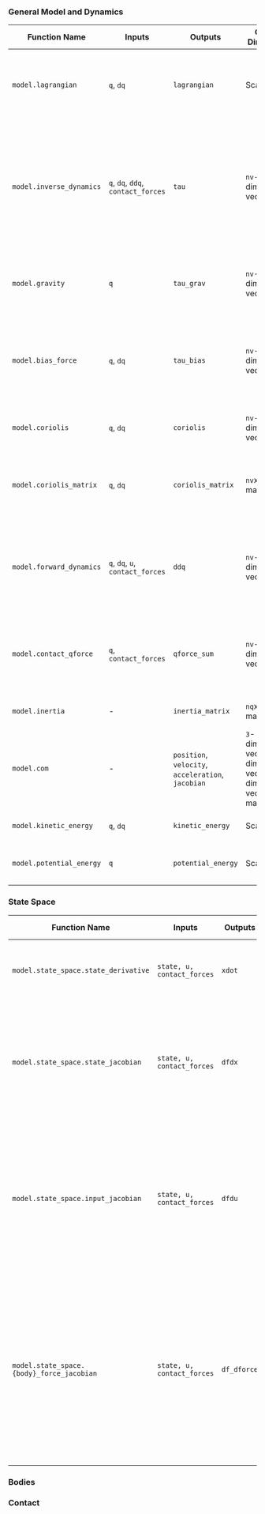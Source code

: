 ### General Model and Dynamics 

| Function Name           | Inputs                                       | Outputs              | Output Dimension      | Description                                                                                                                                                            |
|-------------------------|----------------------------------------------|----------------------|-----------------------|------------------------------------------------------------------------------------------------------------------------------------------------------------------------|
| `model.lagrangian`      | `q`, `dq`                                    | `lagrangian`         | Scalar                | Lagrangian (difference between kinetic and potential energy) of the system.                                                                                           |
| `model.inverse_dynamics`| `q`, `dq`, `ddq`, `contact_forces`           | `tau`                | `nv`-dimensional vector | Joint torques required to achieve joint positions, velocities, and accelerations, taking into account contact forces applied on the bodies.                          |
| `model.gravity`         | `q`                                          | `tau_grav`           | `nv`-dimensional vector | Joint torques required to counteract gravitational forces on the system.                                                                                                |
| `model.bias_force`      | `q`, `dq`                                    | `tau_bias`           | `nv`-dimensional vector | Joint torques required to compensate for bias forces (coriolis and centrifugal forces) on the system.                                                                |
| `model.coriolis`        | `q`, `dq`                                    | `coriolis`           | `nv`-dimensional vector | Coriolis and centrifugal forces on the system.                                                                                                                        |
| `model.coriolis_matrix` | `q`, `dq`                                    | `coriolis_matrix`    | `nv`x`nv` matrix       | Jacobian of coriolis and centrifugal forces with respect to joint velocities.                                                                                         |
| `model.forward_dynamics`| `q`, `dq`, `u`, `contact_forces`              | `ddq`                | `nv`-dimensional vector | Joint accelerations using joint positions, velocities, applied torques, and contact forces.                                                                            |
| `model.contact_qforce`  | `q`, `contact_forces`                         | `qforce_sum`         | `nv`-dimensional vector | Total contact forces on the joints, using joint positions and contact forces applied on the bodies.                                                                   |
| `model.inertia`         | -                                            | `inertia_matrix`     | `nq`x`nq` matrix       | Inertia matrix of the system.                                                                                                                                         |
| `model.com`            | -                                            | `position`, `velocity`, `acceleration`, `jacobian` | `3`-dimensional vector, `3`-dimensional vector, `3`-dimensional vector, `3`x`nv` matrix | Position, velocity, acceleration, and Jacobian of the center of mass (COM) of the system.   |
| `model.kinetic_energy`  | `q`, `dq`                                    | `kinetic_energy`      | Scalar                | Total kinetic energy of the system.                                                                                                                                   |
| `model.potential_energy`| `q`                                          | `potential_energy`    | Scalar                | Total potential energy of the system.                                                                                                                                 |

### State Space 

| Function Name                              | Inputs                        | Outputs     | Output Dimension         | Description                                                                                                                               |
|--------------------------------------------|-------------------------------|-------------|--------------------------|-------------------------------------------------------------------------------------------------------------------------------------------|
| `model.state_space.state_derivative`              | `state, u, contact_forces`    | `xdot`      | `nq+nv`-dimensional vector                        | Derivative of the state variable with respect to time.                                                                                    |
| `model.state_space.state_jacobian`                | `state, u, contact_forces`    | `dfdx`      | `nq`x`nq` matrix         | Jacobian matrix of the state derivative with respect to the state variable, where `nq` is the size of the state vector.                  |
| `model.state_space.input_jacobian`                | `state, u, contact_forces`    | `dfdu`      | `nq`x`nu` matrix         | Jacobian matrix of the state derivative with respect to the input, where `nq` is the size of the state vector and `nu` is the size of the input vector. |
| `model.state_space.{body}_force_jacobian`         | `state, u, contact_forces`    | `df_dforce` | `nq`x`nw` matrix         | Jacobian matrix of the state derivative with respect to the wrench associated with a specific body, where `nq` is the size of the state vector and `nf` is the size of the wrench vector. |

### Bodies

### Contact 